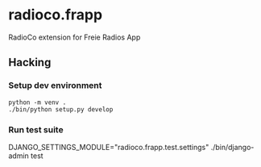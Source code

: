 # radioco.frapp
RadioCo extension for Freie Radios App

## Hacking

### Setup dev environment

```
python -m venv .
./bin/python setup.py develop
```

### Run test suite
DJANGO_SETTINGS_MODULE="radioco.frapp.test.settings" ./bin/django-admin test
